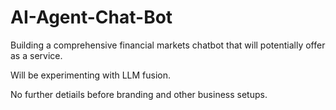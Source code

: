# AI-Agent-Chat-Bot

Building a comprehensive financial markets chatbot that will potentially offer as a service.

Will be experimenting with LLM fusion.

No further detiails before branding and other business setups.
